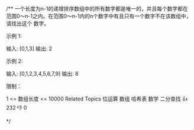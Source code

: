 /**
一个长度为n-1的递增排序数组中的所有数字都是唯一的，并且每个数字都在范围0～n-1之内。在范围0～n-1内的n个数字中有且只有一个数字不在该数组中，请找出这个
数字。 

 

 示例 1: 

 输入: [0,1,3]
输出: 2
 

 示例 2: 

 输入: [0,1,2,3,4,5,6,7,9]
输出: 8 

 

 限制： 

 1 <= 数组长度 <= 10000 
 Related Topics 位运算 数组 哈希表 数学 二分查找 👍 232 👎 0

*/